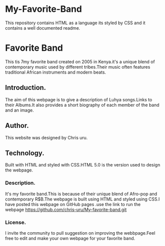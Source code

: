 # My-Favorite-Band
This repository contains HTML as a language its styled by CSS and it contains a well documented readme.
# Favorite Band
This tis 7my favorite band created on 2005 in Kenya.it's a unique blend of contemporary music used by different tribes.Their music often features traditional African instruments and modern beats.
## Introduction.
The aim of this webpage is  to give a description of Luhya songs.Links to their Albums.It also provides a short biography of each member of the band and an image.
## Author.
This website was designed by Chris uru.
## Technology.
Built with HTML and styled with CSS.HTML 5.0 is the version used to design the webpage.
### Description.
It's my favorite band.This is because of their unique blend of Afro-pop and contemporary R$B.The webpage is built using HTML and styled using CSS.I have posted this webpage on GitHub pages .use the link to run the webpage https://github.com/chris-uru/My-favorite-band.git
### License.
I invite the community to pull suggestion on improving the webbpage.Feel free to edit and make your own webpage for your favorite band.
